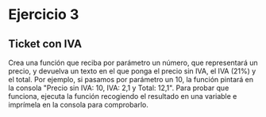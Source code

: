 # Ejercicio 3

## Ticket con IVA

Crea una función que reciba por parámetro un número, que representará un precio, y devuelva un texto en el que ponga el precio sin IVA, el IVA (21%) y el total. Por ejemplo, si pasamos por parámetro un 10, la función pintará en la consola "Precio sin IVA: 10, IVA: 2,1 y Total: 12,1".
Para probar que funciona, ejecuta la función recogiendo el resultado en una variable e imprímela en la consola para comprobarlo.
